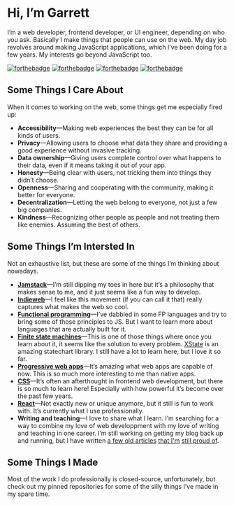 # Hi, I’m Garrett

I’m a web developer, frontend developer, or UI engineer, depending on who you ask. Basically I make things that people can use on the web. My day job revolves around making JavaScript applications, which I’ve been doing for a few years. My interests go beyond JavaScript too.

[![forthebadge](https://forthebadge.com/images/badges/uses-html.svg)](https://forthebadge.com)
[![forthebadge](https://forthebadge.com/images/badges/uses-css.svg)](https://forthebadge.com)
[![forthebadge](https://forthebadge.com/images/badges/uses-js.svg)](https://forthebadge.com)
[![forthebadge](https://forthebadge.com/images/badges/uses-badges.svg)](https://forthebadge.com)

## Some Things I Care About

When it comes to working on the web, some things get me especially fired up:

* **Accessibility**—Making web experiences the best they can be for all kinds of users.
* **Privacy**—Allowing users to choose what data they share and providing a good experience without invasive tracking.
* **Data ownership**—Giving users complete control over what happens to their data, even if it means taking it out of your app.
* **Honesty**—Being clear with users, not tricking them into things they didn’t choose.
* **Openness**—Sharing and cooperating with the community, making it better for everyone.
* **Decentralization**—Letting the web belong to everyone, not just a few big companies.
* **Kindness**—Recognizing other people as people and not treating them like enemies. Assuming the best of others.

## Some Things I’m Intersted In

Not an exhaustive list, but these are some of the things I’m thinking about nowadays.

* [**Jamstack**](https://jamstack.org/)—I’m still dipping my toes in here but it’s a philosophy that makes sense to me, and it just seems like a fun way to develop.
* [**Indieweb**](https://indieweb.org/)—I feel like this movement (if you can call it that) really captures what makes the web so cool.
* [**Functional programming**](https://en.wikipedia.org/wiki/Functional_programming)—I’ve dabbled in some FP languages and try to bring some of those principles to JS. But I want to learn more about languages that are actually built for it.
* [**Finite state machines**](https://en.wikipedia.org/wiki/Finite-state_machine)—This is one of those things where once you learn about it, it seems like the solution to every problem. [XState](https://xstate.js.org/) is an amazing statechart library. I still have a lot to learn here, but I love it so far.
* [**Progressive web apps**](https://developer.mozilla.org/en-US/docs/Web/Progressive_web_apps)—It’s amazing what web apps are capable of now. This is so much more interesting to me than native apps.
* [**CSS**](https://developer.mozilla.org/en-US/docs/Web/CSS)—It’s often an afterthought in frontend web development, but there is so much to learn here! Especially with how powerful it’s become over the past few years.
* [**React**](https://reactjs.org/)—Not exactly new or unique anymore, but it still is fun to work with. It’s currently what I use professionally.
* **Writing and teaching**—I love to share what I learn. I’m searching for a way to combine my love of web developpment with my love of writing and teaching in one career. I’m still working on getting my blog back up and running, but I have written [a few old articles](https://www.garrettnay.com/blog/better-redux-selectors-with-ramda/) [that I'm](https://www.garrettnay.com/blog/css-grid-is-great/) [still proud of](https://www.garrettnay.com/blog/use-javascript-proxies-to-debug-changes-to-objects/).


## Some Things I Made

Most of the work I do professionally is closed-source, unfortunately, but check out my pinned repositories for some of the silly things I’ve made in my spare time.


<!--
**garrettn/garrettn** is a ✨ _special_ ✨ repository because its `README.md` (this file) appears on your GitHub profile.

Here are some ideas to get you started:

- 🔭 I’m currently working on ...
- 🌱 I’m currently learning ...
- 👯 I’m looking to collaborate on ...
- 🤔 I’m looking for help with ...
- 💬 Ask me about ...
- 📫 How to reach me: ...
- 😄 Pronouns: ...
- ⚡ Fun fact: ...
-->
